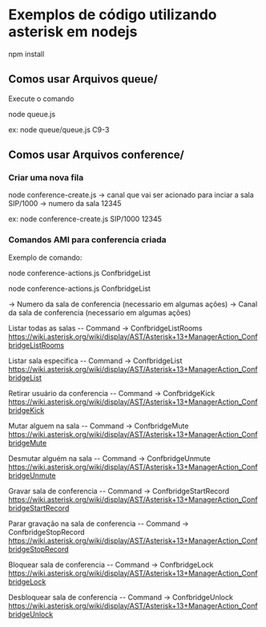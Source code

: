 # Exemplos de código utilizando asterisk em nodejs
npm install

## Comos usar Arquivos queue/
Execute o comando  

node queue.js <nomedafila>

ex: node queue/queue.js C9-3


## Comos usar Arquivos conference/

### Criar uma nova fila 

node conference-create.js <channel> <data>
<channel> -> canal que vai ser acionado para inciar a sala SIP/1000
<data> -> numero da sala 12345

ex: node conference-create.js SIP/1000 12345


### Comandos AMI para conferencia criada

Exemplo de comando: 

node conference-actions.js ConfbridgeList <conference> <channel>

node conference-actions.js ConfbridgeList <conference> <channel>

<conference> -> Numero da sala de conferencia (necessario em algumas ações)
<channel> -> Canal da sala de conferencia (necessario em algumas ações)


Listar todas as salas -- Command -> ConfbridgeListRooms
https://wiki.asterisk.org/wiki/display/AST/Asterisk+13+ManagerAction_ConfbridgeListRooms

Listar sala especifica -- Command -> ConfbridgeList
https://wiki.asterisk.org/wiki/display/AST/Asterisk+13+ManagerAction_ConfbridgeList

Retirar usuário da conferencia -- Command -> ConfbridgeKick
https://wiki.asterisk.org/wiki/display/AST/Asterisk+13+ManagerAction_ConfbridgeKick

Mutar alguem na sala -- Command -> ConfbridgeMute
https://wiki.asterisk.org/wiki/display/AST/Asterisk+13+ManagerAction_ConfbridgeMute

Desmutar alguém na sala -- Command -> ConfbridgeUnmute
https://wiki.asterisk.org/wiki/display/AST/Asterisk+13+ManagerAction_ConfbridgeUnmute

Gravar sala de conferencia -- Command -> ConfbridgeStartRecord
https://wiki.asterisk.org/wiki/display/AST/Asterisk+13+ManagerAction_ConfbridgeStartRecord

Parar gravação na sala de conferencia -- Command -> ConfbridgeStopRecord
https://wiki.asterisk.org/wiki/display/AST/Asterisk+13+ManagerAction_ConfbridgeStopRecord

Bloquear sala de conferencia -- Command -> ConfbridgeLock
https://wiki.asterisk.org/wiki/display/AST/Asterisk+13+ManagerAction_ConfbridgeLock

Desbloquear sala de conferencia -- Command -> ConfbridgeUnlock
https://wiki.asterisk.org/wiki/display/AST/Asterisk+13+ManagerAction_ConfbridgeUnlock

